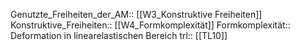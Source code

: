 Genutzte_Freiheiten_der_AM:: [[W3_Konstruktive Freiheiten]]
Konstruktive_Freiheiten:: [[W4_Formkomplexität]]
Formkomplexität:: Deformation in linearelastischen Bereich
trl:: [[TL10]]
